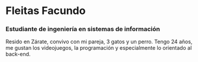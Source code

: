 # Fleitas Facundo

### Estudiante de ingeniería en sistemas de información

Resido en Zárate, convivo con mi pareja, 3 gatos y un perro. Tengo 24 años, me gustan los videojuegos, la programación y especialmente lo orientado al back-end.
